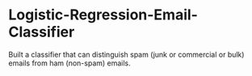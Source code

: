 # Logistic-Regression-Email-Classifier
Built a classifier that can distinguish spam (junk or commercial or bulk) emails from ham (non-spam) emails.
